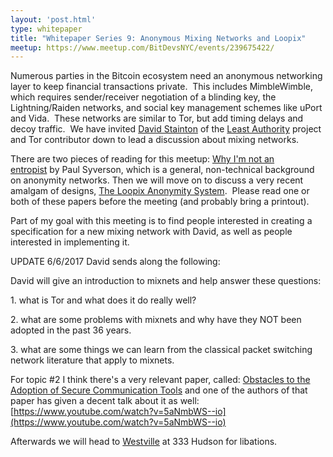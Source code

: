 ```yaml
---
layout: 'post.html'
type: whitepaper
title: "Whitepaper Series 9: Anonymous Mixing Networks and Loopix"
meetup: https://www.meetup.com/BitDevsNYC/events/239675422/
---
```


Numerous parties in the Bitcoin ecosystem need an anonymous networking layer to keep financial transactions private.  This includes MimbleWimble, which requires sender/receiver negotiation of a blinding key, the Lightning/Raiden networks, and social key management schemes like uPort and Vida.  These networks are similar to Tor, but add timing delays and decoy traffic.  We have invited [David Stainton](https://github.com/david415) of the [Least Authority](https://leastauthority.com/) project and Tor contributor down to lead a discussion about mixing networks.

There are two pieces of reading for this meetup: [Why I'm not an entropist](https://www.freehaven.net/anonbib/cache/entropist.pdf) by Paul Syverson, which is a general, non-technical background on anonymity networks. Then we will move on to discuss a very recent amalgam of designs, [The Loopix Anonymity System](https://arxiv.org/abs/1703.00536).  Please read one or both of these papers before the meeting (and probably bring a printout).

Part of my goal with this meeting is to find people interested in creating a specification for a new mixing network with David, as well as people interested in implementing it.

UPDATE 6/6/2017 David sends along the following:

David will give an introduction to mixnets and help answer these questions:

1\. what is Tor and what does it do really well?

2\. what are some problems with mixnets and why have they NOT been adopted in the past 36 years.

3\. what are some things we can learn from the classical packet switching network literature that apply to mixnets.

For topic #2 I think there's a very relevant paper, called: [Obstacles to the Adoption of Secure Communication Tools](http://www.jbonneau.com/doc/ASBDNS17-IEEESP-secure_messaging_obstacles.pdf) and one of the authors of that paper has given a decent talk about it as well: [](https://www.youtube.com/watch?v=5aNmbWS--io)[https://www.youtube.com/watch?v=5aNmbWS--io](https://www.youtube.com/watch?v=5aNmbWS--io)

Afterwards we will head to [Westville](http://westvillenyc.com/locations/hudson/) at 333 Hudson for libations.
